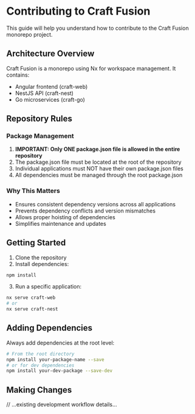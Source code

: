 # Contributing to Craft Fusion

This guide will help you understand how to contribute to the Craft Fusion monorepo project.

## Architecture Overview

Craft Fusion is a monorepo using Nx for workspace management. It contains:

- Angular frontend (craft-web)
- NestJS API (craft-nest)
- Go microservices (craft-go)

## Repository Rules

### Package Management

1. **IMPORTANT: Only ONE package.json file is allowed in the entire repository**
2. The package.json file must be located at the root of the repository
3. Individual applications must NOT have their own package.json files
4. All dependencies must be managed through the root package.json

### Why This Matters

- Ensures consistent dependency versions across all applications
- Prevents dependency conflicts and version mismatches
- Allows proper hoisting of dependencies
- Simplifies maintenance and updates

## Getting Started

1. Clone the repository
2. Install dependencies:
```bash
npm install
```

3. Run a specific application:
```bash
nx serve craft-web
# or
nx serve craft-nest
```

## Adding Dependencies

Always add dependencies at the root level:

```bash
# From the root directory
npm install your-package-name --save
# or for dev dependencies
npm install your-dev-package --save-dev
```

## Making Changes

// ...existing development workflow details...

